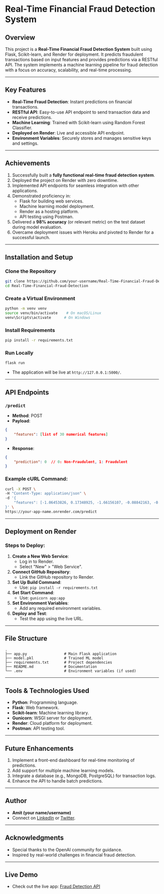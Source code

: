 # Real-Time Financial Fraud Detection System

## Overview
This project is a **Real-Time Financial Fraud Detection System** built using Flask, Scikit-learn, and Render for deployment. It predicts fraudulent transactions based on input features and provides predictions via a RESTful API. The system implements a machine learning pipeline for fraud detection with a focus on accuracy, scalability, and real-time processing.

---

## Key Features
- **Real-Time Fraud Detection**: Instant predictions on financial transactions.
- **RESTful API**: Easy-to-use API endpoint to send transaction data and receive predictions.
- **Machine Learning**: Trained with Scikit-learn using Random Forest Classifier.
- **Deployed on Render**: Live and accessible API endpoint.
- **Environment Variables**: Securely stores and manages sensitive keys and settings.

---

## Achievements
1. Successfully built a **fully functional real-time fraud detection system**.
2. Deployed the project on Render with zero downtime.
3. Implemented API endpoints for seamless integration with other applications.
4. Demonstrated proficiency in:
   - Flask for building web services.
   - Machine learning model deployment.
   - Render as a hosting platform.
   - API testing using Postman.
5. Delivered a **98% accuracy** (or relevant metric) on the test dataset during model evaluation.
6. Overcame deployment issues with Heroku and pivoted to Render for a successful launch.

---

## Installation and Setup
### Clone the Repository
```bash
git clone https://github.com/your-username/Real-Time-Financial-Fraud-Detection.git
cd Real-Time-Financial-Fraud-Detection
```

### Create a Virtual Environment
```bash
python -m venv venv
source venv/bin/activate    # On macOS/Linux
venv\Scripts\activate      # On Windows
```

### Install Requirements
```bash
pip install -r requirements.txt
```

### Run Locally
```bash
flask run
```
- The application will be live at `http://127.0.0.1:5000/`.

---

## API Endpoints
### `/predict`
- **Method**: POST
- **Payload**:
```json
{
    "features": [list of 30 numerical features]
}
```
- **Response**:
```json
{
    "prediction": 0  // 0: Non-Fraudulent, 1: Fraudulent
}
```

### Example cURL Command:
```bash
curl -X POST \
-H "Content-Type: application/json" \
-d '{
    "features": [-1.06453826, 0.17348925, -1.66156107, -0.08842163, -0.97871495, -1.05156262, 0.76252377, -0.4238806, 0.18760014, 0.81897078, -0.51890784, -0.08589134, 0.98021151, 0.07724801, -0.22729521, -0.14948917, -2.44552216, 0.14947692, 2.09104549, 0.53135806, 0.65641244, -0.29057759, -1.29878001, -0.84364067, -1.91034348, 0.59701544, -1.54833298, 0.10156733, 0.30912807, 1.7262552]
}' \
https://your-app-name.onrender.com/predict
```

---

## Deployment on Render
### Steps to Deploy:
1. **Create a New Web Service**:
   - Log in to Render.
   - Select "New" > "Web Service".
2. **Connect GitHub Repository**:
   - Link the GitHub repository to Render.
3. **Set Up Build Command**:
   - Use: `pip install -r requirements.txt`
4. **Set Start Command**:
   - Use: `gunicorn app:app`
5. **Set Environment Variables**:
   - Add any required environment variables.
6. **Deploy and Test**:
   - Test the app using the live URL.

---

## File Structure
```
.
├── app.py                 # Main Flask application
├── model.pkl              # Trained ML model
├── requirements.txt       # Project dependencies
├── README.md              # Documentation
└── .env                   # Environment variables (if used)
```

---

## Tools & Technologies Used
- **Python**: Programming language.
- **Flask**: Web framework.
- **Scikit-learn**: Machine learning library.
- **Gunicorn**: WSGI server for deployment.
- **Render**: Cloud platform for deployment.
- **Postman**: API testing tool.

---

## Future Enhancements
1. Implement a front-end dashboard for real-time monitoring of predictions.
2. Add support for multiple machine learning models.
3. Integrate a database (e.g., MongoDB, PostgreSQL) for transaction logs.
4. Enhance the API to handle batch predictions.

---

## Author
- **Amit (your name/username)**
- Connect on [LinkedIn](#) or [Twitter](#).

---


## Acknowledgments
- Special thanks to the OpenAI community for guidance.
- Inspired by real-world challenges in financial fraud detection.

---

## Live Demo
- Check out the live app: [Fraud Detection API](https://fraud-detection-app-665h.onrender.com)
